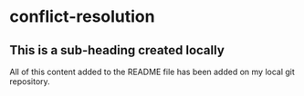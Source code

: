 # conflict-resolution

## This is a sub-heading created locally 

All of this content added to the README file has been added on my local git repository.